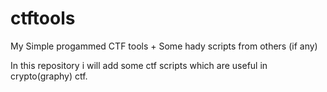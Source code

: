 # ctftools
My Simple progammed CTF tools + Some hady scripts from others (if any)

In this repository i will add some ctf scripts which are useful in crypto(graphy) ctf.
